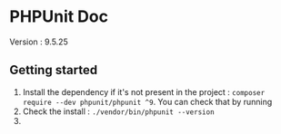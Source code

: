 PHPUnit Doc
===========

Version : 9.5.25

Getting started
---------------
1. Install the dependency if it's not present in the project : `composer require --dev phpunit/phpunit ^9`. You can check that by running 
2. Check the install : `./vendor/bin/phpunit --version`
3. 